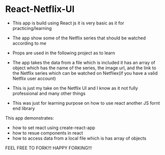 # React-Netflix-UI

* This app is build using React js it is very basic as it for practicing/learning

* The app show some of the Netflix series that should be watched according to me

* Props are used in the following project as to learn

* The app takes the data from a file which is included it has an array of object which has the name of the series, the image url, and the link to the Netflix series which can be watched on Netfliex(if you have a valid Netflix user account)

- This is just my take on the Netflix UI and I know as it not fully professional and many other things

- This was just for learning purpose on how to use react another JS fornt end library

This app demonstrates:

- how to set react using create-react-app
- how to resue components in react
- how to access data from a local file which is has array of objects

FEEL FREE TO FORK!!!
HAPPY FORKING!!!
